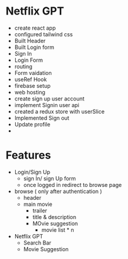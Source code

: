 # Netflix GPT

- create react app
- configured tailwind css
- Built Header
- Built Login form
- Sign In
- Login Form
- routing
- Form vaidation
- useRef Hook
- firebase setup
- web hosting
- create sign up user account
- implement Signin user api
- created a redux store with userSlice
- Implemented Sign out
- Update profile 
- 

# Features

- Login/Sign Up
    - sign In/ sign Up form
    - once logged in redirect to browse page
- browse ( only after authentication )
    - header
    - main movie
        - trailer
        - title & description
        - MOvie suggestion 
            - movie list * n
- Netflix GPT
    - Search Bar 
    - Movie Suggestion